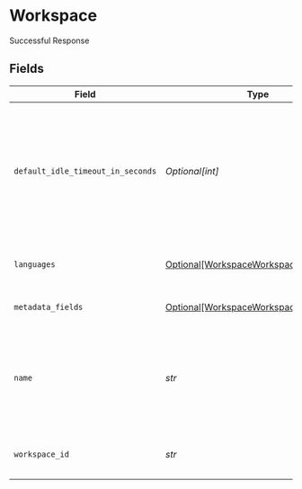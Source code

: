 # Workspace

Successful Response


## Fields

| Field                                                                                                                              | Type                                                                                                                               | Required                                                                                                                           | Description                                                                                                                        |
| ---------------------------------------------------------------------------------------------------------------------------------- | ---------------------------------------------------------------------------------------------------------------------------------- | ---------------------------------------------------------------------------------------------------------------------------------- | ---------------------------------------------------------------------------------------------------------------------------------- |
| `default_idle_timeout_in_seconds`                                                                                                  | *Optional[int]*                                                                                                                    | :heavy_minus_sign:                                                                                                                 | Default idle timeout for pipelines. Pipelines will be marked as idle after this time. Reach out to support to increase this limit. |
| `languages`                                                                                                                        | [Optional[WorkspaceWorkspaceLanguages]](../../models/shared/workspaceworkspacelanguages.md)                                        | :heavy_minus_sign:                                                                                                                 | Supported languages within a workspace.                                                                                            |
| `metadata_fields`                                                                                                                  | [Optional[WorkspaceWorkspaceMeta]](../../models/shared/workspaceworkspacemeta.md)                                                  | :heavy_minus_sign:                                                                                                                 | Metadata for workspaces.                                                                                                           |
| `name`                                                                                                                             | *str*                                                                                                                              | :heavy_check_mark:                                                                                                                 | How do you want to name your workspace? Type a name that's longer than 3 characters.                                               |
| `workspace_id`                                                                                                                     | *str*                                                                                                                              | :heavy_check_mark:                                                                                                                 | Unique identifier of a workspace.                                                                                                  |